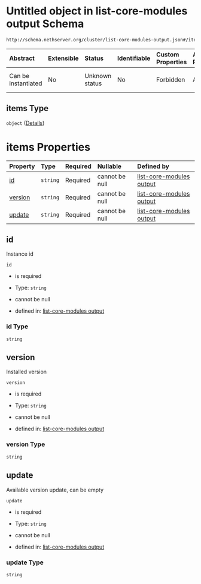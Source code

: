 # Untitled object in list-core-modules output Schema

```txt
http://schema.nethserver.org/cluster/list-core-modules-output.json#/items/properties/instances/items
```



| Abstract            | Extensible | Status         | Identifiable | Custom Properties | Additional Properties | Access Restrictions | Defined In                                                                                      |
| :------------------ | :--------- | :------------- | :----------- | :---------------- | :-------------------- | :------------------ | :---------------------------------------------------------------------------------------------- |
| Can be instantiated | No         | Unknown status | No           | Forbidden         | Allowed               | none                | [list-core-modules-output.json\*](cluster/list-core-modules-output.json "open original schema") |

## items Type

`object` ([Details](list-core-modules-output-items-properties-instances-items.md))

# items Properties

| Property            | Type     | Required | Nullable       | Defined by                                                                                                                                                                                                                            |
| :------------------ | :------- | :------- | :------------- | :------------------------------------------------------------------------------------------------------------------------------------------------------------------------------------------------------------------------------------ |
| [id](#id)           | `string` | Required | cannot be null | [list-core-modules output](list-core-modules-output-items-properties-instances-items-properties-id.md "http://schema.nethserver.org/cluster/list-core-modules-output.json#/items/properties/instances/items/properties/id")           |
| [version](#version) | `string` | Required | cannot be null | [list-core-modules output](list-core-modules-output-items-properties-instances-items-properties-version.md "http://schema.nethserver.org/cluster/list-core-modules-output.json#/items/properties/instances/items/properties/version") |
| [update](#update)   | `string` | Required | cannot be null | [list-core-modules output](list-core-modules-output-items-properties-instances-items-properties-update.md "http://schema.nethserver.org/cluster/list-core-modules-output.json#/items/properties/instances/items/properties/update")   |

## id

Instance id

`id`

*   is required

*   Type: `string`

*   cannot be null

*   defined in: [list-core-modules output](list-core-modules-output-items-properties-instances-items-properties-id.md "http://schema.nethserver.org/cluster/list-core-modules-output.json#/items/properties/instances/items/properties/id")

### id Type

`string`

## version

Installed version

`version`

*   is required

*   Type: `string`

*   cannot be null

*   defined in: [list-core-modules output](list-core-modules-output-items-properties-instances-items-properties-version.md "http://schema.nethserver.org/cluster/list-core-modules-output.json#/items/properties/instances/items/properties/version")

### version Type

`string`

## update

Available version update, can be empty

`update`

*   is required

*   Type: `string`

*   cannot be null

*   defined in: [list-core-modules output](list-core-modules-output-items-properties-instances-items-properties-update.md "http://schema.nethserver.org/cluster/list-core-modules-output.json#/items/properties/instances/items/properties/update")

### update Type

`string`
